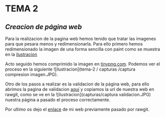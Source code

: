 # TEMA 2
## ___Creacion de página web___

Para la realizacion de la pagina web hemos tenido que tratar las imagenes para que pesara menos y redimensionarla. Para ello primero hemos redimensionado la imagen de una forma sencilla con paint como se muestra en la [ilustracion](https://1drv.ms/i/s!Anlqtbr5NJG4lFrG_fSi85cIHn_P)

Acto seguido hemos comprimido la imagen en [tinypng.com](https://tinypng.com/). Podemos ver el proceso en la siguiente ![ilustracion](tema-2 / capturas /captura compresion imagen.JPG).

Otro de los pasos a realizar es la validacion de la página web, para ello abrimos la pagina de validacion [aquí](https://validator.w3.org/) y copiamos la url de nuestra web en rawgit, como se ve en la ![ilustracion](capturas/captura validacion.JPG) nuestra página a pasado el proceso correctamente.

Por ultimo os dejo el [enlace](https://rawgit.com/pape85/tema-2/master/index.html) de mi web previamente pasado por rawgit.


